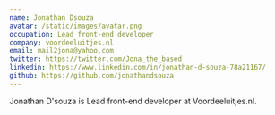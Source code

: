 ```yaml
---
name: Jonathan Dsouza
avatar: /static/images/avatar.png
occupation: Lead front-end developer
company: voordeeluitjes.nl
email: mail2jona@yahoo.com
twitter: https://twitter.com/Jona_the_based
linkedin: https://www.linkedin.com/in/jonathan-d-souza-78a21167/
github: https://github.com/jonathandsouza
---
```


Jonathan D'souza is Lead front-end developer at Voordeeluitjes.nl.
